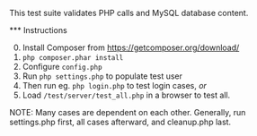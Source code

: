 This test suite validates PHP calls and MySQL database content.

*** Instructions

0. Install Composer from https://getcomposer.org/download/
1. `php composer.phar install`
2. Configure `config.php`
3. Run `php settings.php` to populate test user
4. Then run eg. `php login.php` to test login cases, *or*
5. Load `/test/server/test_all.php` in a browser to test all.

NOTE: Many cases are dependent on each other. Generally, run settings.php first, all cases afterward, and cleanup.php last.

